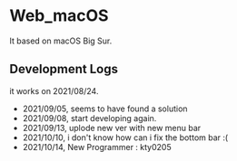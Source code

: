 # Web_macOS
It based on macOS Big Sur.

## Development Logs
it works on 2021/08/24.

* 2021/09/05, seems to have found a solution
* 2021/09/08, start developing again.
* 2021/09/13, uplode new ver with new menu bar
* 2021/10/10, i don't know how can i fix the bottom bar :(
* 2021/10/14, New Programmer : kty0205
